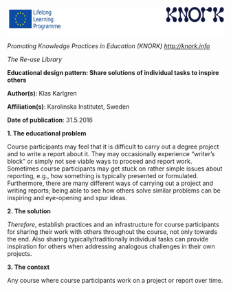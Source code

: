 <img src="img017/media/image01.png" width="624" height="65" />

*Promoting Knowledge Practices in Education (KNORK) http://knork.info*

*The Re-use Library*

**Educational design pattern: Share solutions of individual tasks to inspire others**

**Author(s)**: Klas Karlgren

**Affiliation(s)**: Karolinska Institutet, Sweden

**Date of publication**: 31.5.2016

**1. The educational problem**

Course participants may feel that it is difficult to carry out a degree project and to write a report about it. They may occasionally experience “writer’s block” or simply not see viable ways to proceed and report work. Sometimes course participants may get stuck on rather simple issues about reporting, e.g., how something is typically presented or formulated. Furthermore, there are many different ways of carrying out a project and writing reports; being able to see how others solve similar problems can be inspiring and eye-opening and spur ideas.

**2. The solution**

*Therefore*, establish practices and an infrastructure for course participants for sharing their work with others throughout the course, not only towards the end. Also sharing typically/traditionally individual tasks can provide inspiration for others when addressing analogous challenges in their own projects.

**3. The context**

Any course where course participants work on a project or report over time.
